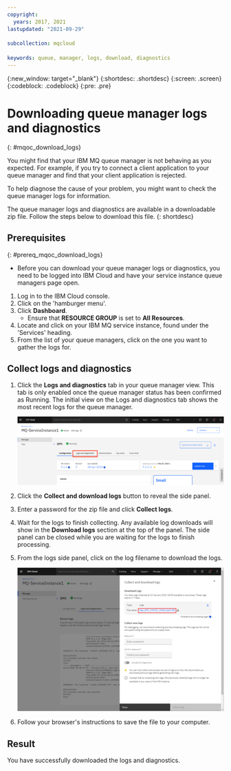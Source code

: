 ```yaml
---
copyright:
  years: 2017, 2021
lastupdated: "2021-09-29"

subcollection: mqcloud

keywords: queue, manager, logs, download, diagnostics
---
```


{:new_window: target="_blank"}
{:shortdesc: .shortdesc}
{:screen: .screen}
{:codeblock: .codeblock}
{:pre: .pre}

# Downloading queue manager logs and diagnostics
{: #mqoc_download_logs}

You might find that your IBM MQ queue manager is not behaving as you expected. For example, if you try to connect a client application to your queue manager and find that your client application is rejected.

To help diagnose the cause of your problem, you might want to check the queue manager logs for information.

The queue manager logs and diagnostics are available in a downloadable zip file.  Follow the steps below to download this file.
{: shortdesc}

## Prerequisites
{: #prereq_mqoc_download_logs}

* Before you can download your queue manager logs or diagnostics, you need to be logged into IBM Cloud and have your service instance queue managers page open.

1. Log in to the IBM Cloud console.
2. Click on the 'hamburger menu'.
3. Click **Dashboard**.
    * Ensure that **RESOURCE GROUP** is set to **All Resources**.
4. Locate and click on your IBM MQ service instance, found under the 'Services' heading.
5. From the list of your queue managers, click on the one you want to gather the logs for.

## Collect logs and diagnostics

1. Click the **Logs and diagnostics** tab in your queue manager view. This tab is only enabled once the queue manager status has been confirmed as Running. The initial view on the Logs and diagnostics tab shows the most recent logs for the queue manager.

    ![Image showing the location of the Logs and diagnostics tab](./images/mqoc_logs_and_diagnostics_tab.png)

2. Click the **Collect and download logs** button to reveal the side panel.

3. Enter a password for the zip file and click **Collect logs**.

4. Wait for the logs to finish collecting. Any available log downloads will show in the **Download logs** section at the top of the panel. The side panel can be closed while you are waiting for the logs to finish processing.

5. From the logs side panel, click on the log filename to download the logs.

    ![Image showing the location of the Download zip button](./images/mqoc_logs_and_diagnostics_download.png)

6. Follow your browser's instructions to save the file to your computer.

## Result

You have successfully downloaded the logs and diagnostics.
